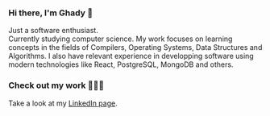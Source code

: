 ### Hi there, I'm Ghady 👋

Just a software enthusiast. <br/>
Currently studying computer science. My work focuses on learning concepts in the fields of Compilers, Operating Systems, Data Structures and Algorithms.
I also have relevant experience in developping software using modern technologies like React, PostgreSQL, MongoDB and others.

### Check out my work 👨🏼‍💻

Take a look at my [LinkedIn page](https://www.linkedin.com/in/ghadyyoussef/).
